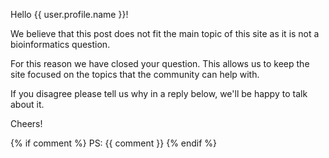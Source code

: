 
Hello {{ user.profile.name }}!

We believe that this post does not fit the main topic of this site as it is not a bioinformatics question.

For this reason we have closed your question. This allows us to keep the site focused on the topics that the community can help with.

If you disagree please tell us why in a reply below, we'll be happy to talk about it.

Cheers!

{%  if comment %}
 PS: {{ comment }}
{%  endif %}